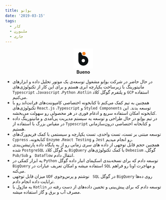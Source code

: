 ```yaml
---
title: بواِنو
date: '2019-03-15'
tags:
  - کار
  - ملبورن
  - جاری
---
```

<p align='center'>
  <img src='/assets/stories/bueno.png' height='64'  /><br />
  <b>Bueno</b><br />
</p>

* در حال حاضر در شرکت بواِنو مشغول توسعه‌ی یک موتور تحلیل داده و ابزارهای مانیتورینگ با زیرساخت یکپارچه ابری هستم و برای این کار از تکنولوژی‌های `Typescript` ،`Javascript` ،`Python` ،`Kotlin` و پلتفرم گوگل کلاد `GCP` استفاده می‌کنیم.
* همچنین به تیم کمک می‌کنم تا کتابخونه اختصاصی کامپوننت‌های فرانت‌اند رو با تکنولوژی‌های `React.js` ،`Typescript` و `Styled Components` توسعه بدند. این کتابخونه امکان استفاده سریع و ادغام فوری در هر محصولی رو سهولت می‌بخشه.
* در تیم بواِنو در حال طراحی و توسعه یه سیستم مدیریت پی‌آمدی و مانیتورینگ داده در مقیاس بزرگ با استفاده از `Typescript` و کتابخانه اختصاصی درون‌سازمانی هستیم.
* توسعه مبتنی بر تست، تست واحدی،  تست یکپارچه و سیستمی با کمک فریم‌ورک‌های `Cypress` ،کتابخونه `Enzyme` ،`React Testing` و `Jest` رو انجام میدیم.
* همچنین حجم قابل توجهی از داده های سری زمانی رو از یه پایگاه داده پارتیشن‌بندی شده `PostgreSQL`
 به گوگل کلاد `BigQuery` با کمک تکنولوژی‌های  `Debezium` ،گوگل `Pub/Sub` و ` Dataflow` انتقال دادم.
* یه ابزار کمکی در `Python` توسعه دادم که برای نسخه‌بندی اسکیمای انبار داده گوگل `BigQuery` استفاده میشه و امکان تعریف عبارات در `SQL` و مهاجرت اونا رو فراهم می‌کنه.
* میزان قابل توجهی `UDF` نوشتم و پرس‌و‌جوی ` SQL` در گوگل `BigQuery` روی ده‌ها ترابایت داده انجام دادم.
* یه ماژول با `Kotlin` توسعه دادم که برای پیش‌بینی و تخمین داده‌های از دست رفته در مصرف آب و برق و گاز استفاده میشه.
